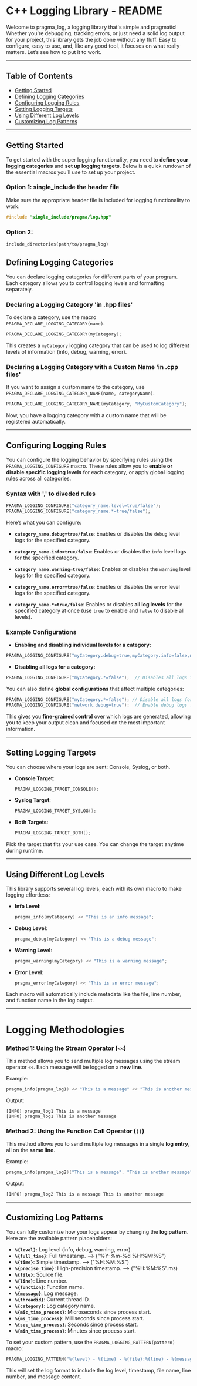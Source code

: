 # C++ Logging Library - README

Welcome to pragma_log, a logging library that's simple and pragmatic! Whether you're debugging, tracking errors, or just need a solid log output for your project, this library gets the job done without any fluff. Easy to configure, easy to use, and, like any good tool, it focuses on what really matters. Let’s see how to put it to work.

---

## Table of Contents

- [Getting Started](#getting-started)
- [Defining Logging Categories](#defining-logging-categories)
- [Configuring Logging Rules](#configuring-logging-rules)
- [Setting Logging Targets](#setting-logging-targets)
- [Using Different Log Levels](#using-different-log-levels)
- [Customizing Log Patterns](#customizing-log-patterns)

---

## Getting Started

To get started with the super logging functionality, you need to **define your logging categories** and **set up logging targets**. Below is a quick rundown of the essential macros you’ll use to set up your project.

### Option 1: single_include the header file
Make sure the appropriate header file is included for logging functionality to work:

```cpp
#include "single_include/pragma/log.hpp"
```

### Option 2: 
```CMakeLists.txt
include_directories(path/to/pragma_log)
```


## Defining Logging Categories

You can declare logging categories for different parts of your program. Each category allows you to control logging levels and formatting separately.

### Declaring a Logging Category 'in .hpp files'

To declare a category, use the macro `PRAGMA_DECLARE_LOGGING_CATEGORY(name)`. 

```cpp
PRAGMA_DECLARE_LOGGING_CATEGORY(myCategory);
```

This creates a `myCategory` logging category that can be used to log different levels of information (info, debug, warning, error).

### Declaring a Logging Category with a Custom Name 'in .cpp files'

If you want to assign a custom name to the category, use `PRAGMA_DECLARE_LOGGING_CATEGORY_NAME(name, categoryName)`.

```cpp
PRAGMA_DECLARE_LOGGING_CATEGORY_NAME(myCategory, "MyCustomCategory");
```

Now, you have a logging category with a custom name that will be registered automatically.

---

## Configuring Logging Rules

You can configure the logging behavior by specifying rules using the `PRAGMA_LOGGING_CONFIGURE` macro. These rules allow you to **enable or disable specific logging levels** for each category, or apply global logging rules across all categories. 

### Syntax with ',' to diveded rules 

```cpp
PRAGMA_LOGGING_CONFIGURE("category_name.level=true/false");
PRAGMA_LOGGING_CONFIGURE("category_name.*=true/false");
```

Here’s what you can configure:

- **`category_name.debug=true/false`**: Enables or disables the `debug` level logs for the specified category.
  
- **`category_name.info=true/false`**: Enables or disables the `info` level logs for the specified category.
  
- **`category_name.warning=true/false`**: Enables or disables the `warning` level logs for the specified category.
  
- **`category_name.error=true/false`**: Enables or disables the `error` level logs for the specified category.
  
- **`category_name.*=true/false`**: Enables or disables **all log levels** for the specified category at once (use `true` to enable and `false` to disable all levels).

### Example Configurations

- **Enabling and disabling individual levels for a category:**

```cpp
PRAGMA_LOGGING_CONFIGURE("myCategory.debug=true,myCategory.info=false,myCategory.warning=true,myCategory.error=true");   
```

- **Disabling all logs for a category:**

```cpp
PRAGMA_LOGGING_CONFIGURE("myCategory.*=false");  // Disables all logs for 'myCategory'
```

You can also define **global configurations** that affect multiple categories:

```cpp
PRAGMA_LOGGING_CONFIGURE("myCategory.*=false"); // Disable all logs for 'myCategory'
PRAGMA_LOGGING_CONFIGURE("network.debug=true");  // Enable debug logs for the 'network' category
```

This gives you **fine-grained control** over which logs are generated, allowing you to keep your output clean and focused on the most important information.

---

## Setting Logging Targets

You can choose where your logs are sent: Console, Syslog, or both.

- **Console Target**:
    ```cpp
    PRAGMA_LOGGING_TARGET_CONSOLE();
    ```

- **Syslog Target**:
    ```cpp
    PRAGMA_LOGGING_TARGET_SYSLOG();
    ```

- **Both Targets**:
    ```cpp
    PRAGMA_LOGGING_TARGET_BOTH();
    ```

Pick the target that fits your use case. You can change the target anytime during runtime.

---

## Using Different Log Levels

This library supports several log levels, each with its own macro to make logging effortless:

- **Info Level**:
    ```cpp
    pragma_info(myCategory) << "This is an info message";
    ```

- **Debug Level**:
    ```cpp
    pragma_debug(myCategory) << "This is a debug message";
    ```

- **Warning Level**:
    ```cpp
    pragma_warning(myCategory) << "This is a warning message";
    ```

- **Error Level**:
    ```cpp
    pragma_error(myCategory) << "This is an error message";
    ```

Each macro will automatically include metadata like the file, line number, and function name in the log output.

---

# Logging Methodologies

### Method 1: Using the Stream Operator (`<<`)

This method allows you to send multiple log messages using the stream operator `<<`. 
Each message will be logged on a **new line**.

Example:
```cpp
pragma_info(pragma_log1) << "This is a message" << "This is another message";
```

Output:
```
[INFO] pragma_log1 This is a message
[INFO] pragma_log1 This is another message
```

### Method 2: Using the Function Call Operator (`()`)

This method allows you to send multiple log messages in a single **log entry**, 
all on the **same line**.

Example:
```cpp
pragma_info(pragma_log2)("This is a message", "This is another message");
```

Output:
```
[INFO] pragma_log2 This is a message This is another message
```

---

## Customizing Log Patterns

You can fully customize how your logs appear by changing the **log pattern**. Here are the available pattern placeholders:

- **`%{level}`**: Log level (info, debug, warning, error).
- **`%{full_time}`**: Full timestamp.               --> ("%Y-%m-%d %H:%M:%S")
- **`%{time}`**: Simple timestamp.                  --> ("%H:%M:%S")
- **`%{precise_time}`**: High-precision timestamp.  --> ("%H:%M:%S".ms)
- **`%{file}`**: Source file.
- **`%{line}`**: Line number.
- **`%{function}`**: Function name.
- **`%{message}`**: Log message.
- **`%{threadid}`**: Current thread ID.
- **`%{category}`**: Log category name.
- **`%{mic_time_process}`**: Microseconds since process start.
- **`%{ms_time_process}`**: Milliseconds since process start.
- **`%{sec_time_process}`**: Seconds since process start.
- **`%{min_time_process}`**: Minutes since process start.

To set your custom pattern, use the `PRAGMA_LOGGING_PATTERN(pattern)` macro:

```cpp
PRAGMA_LOGGING_PATTERN("%{level} - %{time} - %{file}:%{line} - %{message}");
```

This will set the log format to include the log level, timestamp, file name, line number, and message content.